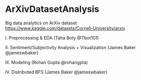 # ArXivDatasetAnalysis
Big data analytics on ArXiv dataset https://www.kaggle.com/datasets/Cornell-University/arxiv


I. Preprocessing & EDA (Taha Boty @Tbot101)

II. Sentiment/Subjectivity Analysis + Visualization (James Baker @jameswbaker)

III. Modeling (Rohan Gupta @rohangpta)

IV. Distributed BFS (James Baker @jameswbaker)
